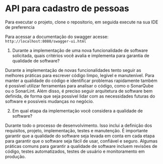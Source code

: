 # API para cadastro de pessoas

Para executar o projeto, clone o repositorio, em seguida execute na sua IDE de preferencia

Para acessar a documentação do swagger acesse: `http://localhost:8080/swagger-ui.html`


1.	Durante a implementação de uma nova funcionalidade de software solicitada, quais critérios você avalia e implementa para garantia de qualidade de software? 

Durante a implementação de novas funcionalidades tento seguir as melhores práticas para escrever código limpo, legível e manutenível. Para manter a qualidade do código e identificar problemas rapidamente também é possível utilizar ferramentas para analisar o código, como o SonarQube ou o SonarLint. Além disso, é preciso seguir arquitetura de software bem definida, de forma que seja possível lidar com as necessidades futuras do software e possíveis mudanças no negócio. 

2.	Em qual etapa da implementação você considera a qualidade de software?

Durante todo o processo de desenvolvimento. Isso inclui a definição dos requisitos, projeto, implementação, testes e manutenção. É importante garantir que a qualidade do software seja levada em conta em cada etapa para garantir que o software seja fácil de usar, confiável e seguro. Algumas práticas comuns para garantir a qualidade de software incluem revisões de código, testes automatizados, testes de usuário e monitoramento em produção.

